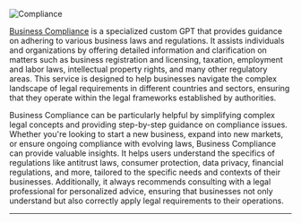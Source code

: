 ![Compliance](https://github.com/sourceduty/Business_Compliance/assets/123030236/1aef66db-2b1a-4680-946b-ff714af2eb9a)

[Business Compliance](https://chatgpt.com/g/g-6cAukbjV9-business-compliance) is a specialized custom GPT that provides guidance on adhering to various business laws and regulations. It assists individuals and organizations by offering detailed information and clarification on matters such as business registration and licensing, taxation, employment and labor laws, intellectual property rights, and many other regulatory areas. This service is designed to help businesses navigate the complex landscape of legal requirements in different countries and sectors, ensuring that they operate within the legal frameworks established by authorities.

Business Compliance can be particularly helpful by simplifying complex legal concepts and providing step-by-step guidance on compliance issues. Whether you're looking to start a new business, expand into new markets, or ensure ongoing compliance with evolving laws, Business Compliance can provide valuable insights. It helps users understand the specifics of regulations like antitrust laws, consumer protection, data privacy, financial regulations, and more, tailored to the specific needs and contexts of their businesses. Additionally, it always recommends consulting with a legal professional for personalized advice, ensuring that businesses not only understand but also correctly apply legal requirements to their operations.

***
